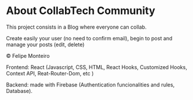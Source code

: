 # About CollabTech Community
This project consists in a Blog where everyone can collab.

Create easily your user (no need to confirm email), begin to post and manage your posts (edit, delete)

© Felipe Monteiro

Frontend: React (Javascript, CSS, HTML, React Hooks, Customized Hooks, Context API, Reat-Router-Dom, etc )

Backend: made with Firebase (Authentication funcionalities and rules, Database).